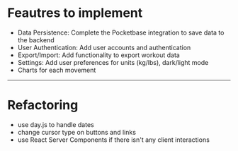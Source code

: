 # Feautres to implement

* Data Persistence: Complete the Pocketbase integration to save data to the backend
* User Authentication: Add user accounts and authentication
* Export/Import: Add functionality to export workout data
* Settings: Add user preferences for units (kg/lbs), dark/light mode
* Charts for each movement

---

# Refactoring

* use day.js to handle dates
* change cursor type on buttons and links
* use React Server Components if there isn't any client interactions